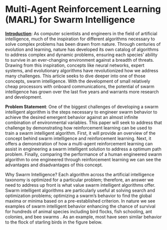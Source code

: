 <h1> Multi-Agent Reinforcement Learning (MARL) for Swarm Intelligence </h1>
  
<p><strong><u>Introduction</u></strong>: As computer scientists and engineers in the field of artificial intelligence, much of the inspiration for different algorithms necessary to solve complex problems has been drawn from nature. Through centuries of evolution and learning, nature has developed its own catalog of algorithms to address complex and dynamic problems, ensuring each species’ ability to survive in an ever-changing environment against a breadth of threats. Drawing from this inspiration, concepts like neural networks, expert systems, and evolutionary algorithms have revolutionized how we address many challenges. This article seeks to dive deeper into one of those concepts, swarm intelligence. With the development of small relatively cheap processors with onboard communications, the potential of swarm intelligence has grown over the last five years and warrants more research and development.</p> 

<p><b>Problem Statement</b>: One of the biggest challenges of developing a swarm intelligent algorithm is the steps necessary to engineer swarm behavior to achieve the desired emergent behavior against an almost infinite combination of environmental variables. This paper will seek to address that challenge by demonstrating how reinforcement learning can be used to train a swarm intelligent algorithm. First, it will provide an overview of the concept behind swarm intelligence and reinforcement learning. Next, it offers a demonstration of how a multi-agent reinforcement learning can assist in engineering a swarm intelligent solution to address a optimum path problem. Finally, comparing the performance of a human engineered swarm algorithm to one engineered through reinforcement learning we can see the advantages and disadvantages of this concept.</p>
<p>Why Swarm Intelligence? Each algorithm across the artificial intelligence taxonomy is optimized for a particular problem; therefore, an answer we need to address up front is what value swarm intelligent algorithms offer. Swarm intelligent algorithms are particularly useful at solving search and optimization problems; optimizing a swarm’s behavior to find the global maxima or minima based on a pre-established criterion. In nature we see examples of swarm intelligent behavior enhancing the chance of survival for hundreds of animal species including bird flocks, fish schooling, ant colonies, and bee swarms . As an example, most have seen similar behavior to the flock of starling birds in the figure below.</p>



